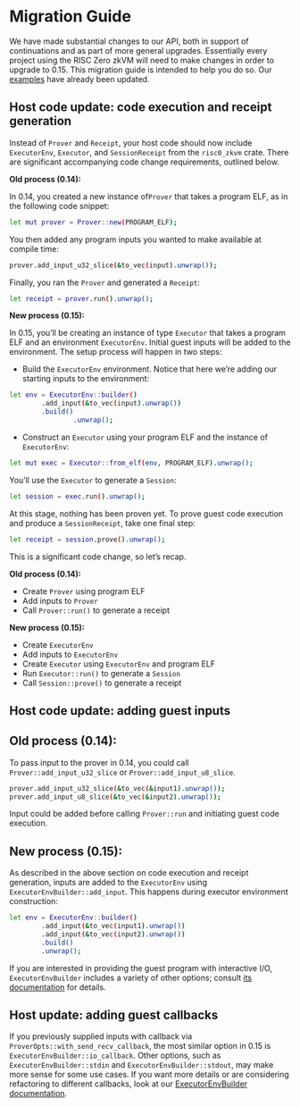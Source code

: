 # Migration Guide

We have made substantial changes to our API, both in support of continuations and as part of more general upgrades. Essentially every project using the RISC Zero zkVM will need to make changes in order to upgrade to 0.15. This migration guide is intended to help you do so. Our [examples](https://github.com/risc0/risc0/tree/main/examples) have already been updated.

## Host code update: code execution and receipt generation

Instead of `Prover` and `Receipt`, your host code should now include `ExecutorEnv`,  `Executor`, and `SessionReceipt` from the  `risc0_zkvm` crate. There are significant accompanying code change requirements, outlined below.

 **Old process (0.14):**

In 0.14, you created a new instance of`Prover` that takes a program ELF, as in the following code snippet:

```bash
let mut prover = Prover::new(PROGRAM_ELF);
```

You then added any program inputs you wanted to make available at compile time:

```bash
prover.add_input_u32_slice(&to_vec(input).unwrap());
```

Finally, you ran the `Prover` and generated a `Receipt`:

```bash
let receipt = prover.run().unwrap();
```

**********New process (0.15):**********

In 0.15, you’ll be creating an instance of type `Executor` that takes a program ELF and an environment `ExecutorEnv`. Initial guest inputs will be added to the environment. The setup process will happen in two steps:

- Build the `ExecutorEnv` environment. Notice that here we’re adding our starting inputs to the environment:

```bash
let env = ExecutorEnv::builder()
		.add_input(&to_vec(input).unwrap())
		.build()
                .unwrap();
```

- Construct an `Executor` using your program ELF and the instance of `ExecutorEnv`:

```bash
let mut exec = Executor::from_elf(env, PROGRAM_ELF).unwrap();
```

You’ll use the `Executor` to generate a `Session`:

```bash
let session = exec.run().unwrap();
```

At this stage, nothing has been proven yet. To prove guest code execution and produce a `SessionReceipt`, take one final step:

```bash
let receipt = session.prove().unwrap();
```

This is a significant code change, so let’s recap.

**Old process (0.14):**

- Create `Prover` using program ELF
- Add inputs to `Prover`
- Call `Prover::run()` to generate a receipt

**New process (0.15):**

- Create `ExecutorEnv`
- Add inputs to `ExecutorEnv`
- Create `Executor` using `ExecutorEnv` and program ELF
- Run `Executor::run()` to generate a `Session`
- Call `Session::prove()` to generate a receipt

## Host code update: adding guest inputs

## Old process (0.14):

To pass input to the prover in 0.14, you could call `Prover::add_input_u32_slice` or `Prover::add_input_u8_slice`.

```bash
prover.add_input_u32_slice(&to_vec(&input1).unwrap());
prover.add_input_u8_slice(&to_vec(&input2).unwrap());
```

Input could be added before calling `Prover::run` and initiating guest code execution.

## New process (0.15):

As described in the above section on code execution and receipt generation, inputs are added to the `ExecutorEnv` using `ExecutorEnvBuilder::add_input`. This happens during executor environment construction:

```bash
let env = ExecutorEnv::builder()
        .add_input(&to_vec(input1).unwrap())
        .add_input(&to_vec(input2).unwrap())
        .build()
        .unwrap();
```

If you are interested in providing the guest program with interactive I/O, `ExecutorEnvBuilder` includes a variety of other options; consult [its documentation](https://docs.rs/risc0-zkvm/latest/risc0_zkvm/struct.ExecutorEnvBuilder.html) for details.

## Host update: adding guest callbacks

If you previously supplied inputs with callback via `ProverOpts::with_send_recv_callback`, the most similar option in 0.15 is `ExecutorEnvBuilder::io_callback`. Other options, such as `ExecutorEnvBuilder::stdin` and `ExecutorEnvBuilder::stdout`, may make more sense for some use cases. If you want more details or are considering refactoring to different callbacks, look at our [ExecutorEnvBuilder documentation](https://docs.rs/risc0-zkvm/latest/risc0_zkvm/struct.ExecutorEnvBuilder.html).

